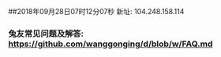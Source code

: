 ##2018年09月28日07时12分07秒 新址: 104.248.158.114
### 兔友常见问题及解答: https://github.com/wanggonging/d/blob/w/FAQ.md
